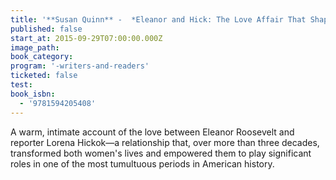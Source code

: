 ```yaml
---
title: '**Susan Quinn** -  *Eleanor and Hick: The Love Affair That Shaped a First Lady*'
published: false
start_at: 2015-09-29T07:00:00.000Z
image_path:
book_category:
program: '-writers-and-readers'
ticketed: false
test:
book_isbn:
  - '9781594205408'
---
```



A warm, intimate account of the love between Eleanor Roosevelt and reporter Lorena Hickok—a relationship that, over more than three decades, transformed both women's lives and empowered them to play significant roles in one of the most tumultuous periods in American history.